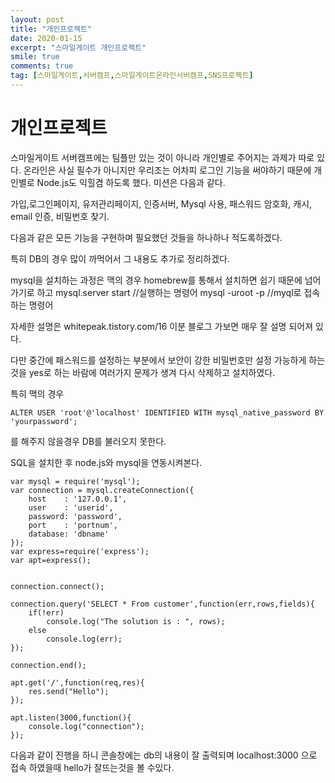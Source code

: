 ```yaml
---
layout: post
title: "개인프로젝트"
date: 2020-01-15
excerpt: "스마일게이트 개인프로젝트"
smile: true
comments: true
tag: [스마일게이트,서버캠프,스마일게이트온라인서버캠프,SNS프로젝트]
---
```

# 개인프로젝트
스마일게이트 서버캠프에는 팀플만 있는 것이 아니라 개인별로 주어지는 과제가 따로 있다. 온라인은 사실 필수가 아니지만 우리조는 어차피 로그인 기능을 써야하기 때문에 개인별로 Node.js도 익힐겸 하도록 했다. 미션은 다음과 같다.


가입,로그인페이지, 유저관리페이지, 인증서버, Mysql 사용, 패스워드 암호화, 캐시, email 인증, 비밀번호 찾기.

다음과 같은 모든 기능을 구현하며 필요했던 것들을 하나하나 적도록하겠다.

특히 DB의 경우 많이 까먹어서 그 내용도 추가로 정리하겠다.

mysql을 설치하는 과정은 맥의 경우 homebrew를 통해서 설치하면 쉽기 때문에 넘어가기로 하고
    mysql.server start //실행하는 명령어
    mysql -uroot -p //myql로 접속하는 명령어

자세한 설명은 whitepeak.tistory.com/16
이분 블로그 가보면 매우 잘 설명 되어져 있다.

다만 중간에 패스워드를 설정하는 부분에서 보안이 강한 비밀번호만 설정 가능하게 하는 것을 yes로 하는 바람에 여러가지 문제가 생겨 다시 삭제하고 설치하였다.

특히 맥의 경우

    ALTER USER 'root'@'localhost' IDENTIFIED WITH mysql_native_password BY 'yourpassword';

를 해주지 않을경우 DB를 불러오지 못한다.

SQL을 설치한 후 node.js와 mysql을 연동시켜본다.

    var mysql = require('mysql');
    var connection = mysql.createConnection({
        host 	: '127.0.0.1',
        user 	: 'userid',
        password: 'password',
        port	: 'portnum',
        database: 'dbname'	 
    });
    var express=require('express');
    var apt=express();


    connection.connect();

    connection.query('SELECT * From customer',function(err,rows,fields){
        if(!err)
            console.log("The solution is : ", rows);
        else
            console.log(err);
    });

    connection.end();

    apt.get('/',function(req,res){
        res.send("Hello");
    });

    apt.listen(3000,function(){
        console.log("connection");
    });

다음과 같이 진행을 하니 콘솔창에는 db의 내용이 잘 출력되며 localhost:3000 으로 접속 하였을때 hello가 잘뜨는것을 볼 수있다.